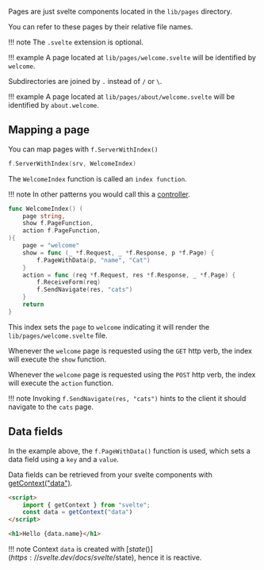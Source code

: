 Pages are just svelte components located in the `lib/pages` directory.

You can refer to these pages by their relative file names.

!!! note
	The `.svelte` extension is optional.

!!! example
	A page located at `lib/pages/welcome.svelte` will be identified by `welcome`.

Subdirectories are joined by `.` instead of `/` or `\`.

!!! example
	A page located at `lib/pages/about/welcome.svelte` will be identified by `about.welcome`.


## Mapping a page

You can map pages with `f.ServerWithIndex()`

```go
f.ServerWithIndex(srv, WelcomeIndex)
```

The `WelcomeIndex` function is called an `index function`.

!!! note
	In other patterns you would call this a [controller](https://en.wikipedia.org/wiki/Model%E2%80%93view%E2%80%93controller).

```go
func WelcomeIndex() (
	page string,
	show f.PageFunction,
	action f.PageFunction,
){
	page = "welcome"
	show = func (_ *f.Request, _ *f.Response, p *f.Page) {
		f.PageWithData(p, "name", "Cat")
	}
	action = func (req *f.Request, res *f.Response, _ *f.Page) {
		f.ReceiveForm(req)
		f.SendNavigate(res, "cats")
	}
	return
}
```

This index sets the `page` to `welcome` indicating it will render the `lib/pages/welcome.svelte` file.


Whenever the `welcome` page is requested using the `GET` http verb, the index will execute the `show` function.

Whenever the `welcome` page is requested using the `POST` http verb, the index will execute the `action` function.

!!! note
	Invoking `f.SendNavigate(res, "cats")` hints to the client it should navigate to the `cats` page.

## Data fields

In the example above, the `f.PageWithData()` function is used, which sets a data field using a `key` and a `value`.

Data fields can be retrieved from your svelte components with [getContext("data")](https://svelte.dev/docs/svelte/svelte#getContext).

```html
<script>
    import { getContext } from "svelte";
    const data = getContext("data")
</script>

<h1>Hello {data.name}</h1>
```

!!! note
	Context `data` is created with [$state()](https://svelte.dev/docs/svelte/$state), hence it is reactive.
